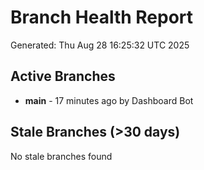 # Branch Health Report
Generated: Thu Aug 28 16:25:32 UTC 2025

## Active Branches
- **main** - 17 minutes ago by Dashboard Bot

## Stale Branches (>30 days)
No stale branches found
